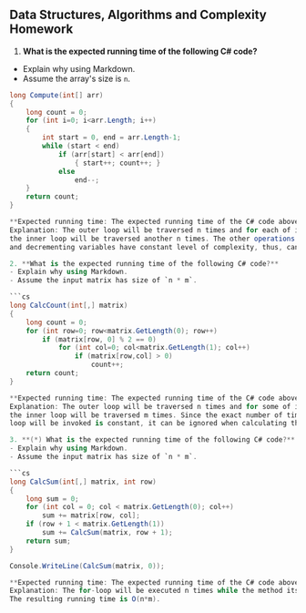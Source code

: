 ## Data Structures, Algorithms and Complexity Homework

1. **What is the expected running time of the following C# code?**
  - Explain why using Markdown.
  - Assume the array's size is `n`.

  ```cs
  long Compute(int[] arr)
  {
      long count = 0;
      for (int i=0; i<arr.Length; i++)
      {
          int start = 0, end = arr.Length-1;
          while (start < end)
              if (arr[start] < arr[end])
                  { start++; count++; }
              else 
                  end--;
      }
      return count;
  }
  
  **Expected running time: The expected running time of the C# code above is O(n^2)
  Explanation: The outer loop will be traversed n times and for each of its iterations, 
  the inner loop will be traversed another n times. The other operations (such as incrementing 
  and decrementing variables have constant level of complexity, thus, can be omitted)
  
2. **What is the expected running time of the following C# code?**
  - Explain why using Markdown.
  - Assume the input matrix has size of `n * m`.

  ```cs
  long CalcCount(int[,] matrix)
  {
      long count = 0;
      for (int row=0; row<matrix.GetLength(0); row++)
          if (matrix[row, 0] % 2 == 0)
              for (int col=0; col<matrix.GetLength(1); col++)
                  if (matrix[row,col] > 0)
                      count++;
      return count;
  }
  
  **Expected running time: The expected running time of the C# code above is O(n*m).
  Explanation: The outer loop will be traversed n times and for some of its iterations 
  the inner loop will be traversed m times. Since the exact number of times of the inner 
  loop will be invoked is constant, it can be ignored when calculating the final running time.

3. **(*) What is the expected running time of the following C# code?**
  - Explain why using Markdown.
  - Assume the input matrix has size of `n * m`.

  ```cs
  long CalcSum(int[,] matrix, int row)
  {
      long sum = 0;
      for (int col = 0; col < matrix.GetLength(0); col++) 
          sum += matrix[row, col];
      if (row + 1 < matrix.GetLength(1)) 
          sum += CalcSum(matrix, row + 1);
      return sum;
  }
  
  Console.WriteLine(CalcSum(matrix, 0));

  **Expected running time: The expected running time of the C# code above is O(n*m).
  Explanation: The for-loop will be executed n times while the method itself -> m times. 
  The resulting running time is O(n*m).
